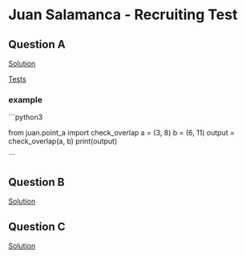 # Juan Salamanca - Recruiting Test


## Question A
[Solution](/juan/point_a.py)

[Tests](/test/tests_for_point_a.py)

### example

´´´python3

from juan.point_a import check_overlap
a = (3, 8)
b = (6, 11)
output = check_overlap(a, b)
print(output)

´´´



## Question B
[Solution](/juan/point_b.py)


## Question C
[Solution](/juan/point_c/)

